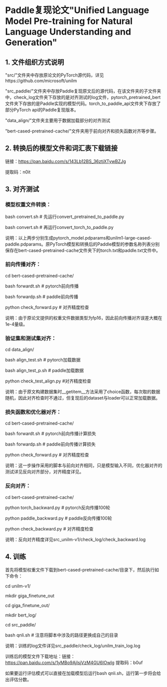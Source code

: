 # Paddle复现论文"Unified Language Model Pre-training for Natural Language Understanding and Generation"

## 1. 文件组织方式说明

"src/"文件夹中存放原论文的PyTorch源代码，详见https://github.com/microsoft/unilm

"src_paddle/"文件夹中存放Paddle复现原文后的源代码，在该文件夹的子文件夹中，check_log文件夹下存放的是对齐测试的log文件，pytorch_pretrained_bert文件夹下存放的是Paddle实现的模型代码。torch_to_paddle_api文件夹下存放了部分PyTorch api的Paddle复现版本。

"data_align/"文件夹主要用于数据加载部分的对齐测试

"bert-cased-pretrained-cache/"文件夹用于前向对齐和损失函数对齐等步骤。

## 2. 转换后的模型文件和词汇表下载链接

链接：https://pan.baidu.com/s/143Lb12BS_36ztjXTywBZJg 

提取码：n0it

## 3. 对齐测试

### 模型权重文件转换：

bash convert.sh # 先运行convert_pretrained_to_paddle.py

bash convert.sh # 再运行convert_torch_to_paddle.py

说明：以上两步分别生成pytorch_model.pdparams和unilm1-large-cased-paddle.pdparams。原PyTorch模型和转换后的Paddle模型的参数名称列表分别保存在bert-cased-pretrained-cache文件夹下的torch.txt和paddle.txt文件中。

### 前向传播对齐：

cd bert-cased-pretrained-cache/

bash forwardt.sh # pytorch前向传播

bash forwardp.sh # paddle前向传播

python check_forward.py # 对齐精度检查

说明：由于原论文提供的权重文件数据类型为fp16，因此前向传播对齐误差大概在1e-4量级。

### 验证集和测试集对齐：

cd data_align/

bash align_test.sh # pytorch加载数据

bash align_test_p.sh # paddle加载数据

python check_test_align.py #对齐精度检查

说明：由于原文构建数据集时__getitem__方法采用了choice函数，每次取的数据随机，因此对齐检查时不通过，但复现后的dataset与loader可以正常加载数据。

### 损失函数和优化器对齐：

cd bert-cased-pretrained-cache/

bash forwardt.sh # pytorch前向传播计算损失

bash forwardp.sh # paddle前向传播计算损失

python check_forward.py # 对齐精度检查

说明：这一步操作采用的脚本与前向对齐相同，只是模型输入不同，优化器对齐的测试详见反向对齐部分，对齐精度详见。

### 反向对齐：

cd bert-cased-pretrained-cache/

python torch_backward.py # pytorch反向传播100轮

python paddle_backward.py # paddle反向传播100轮

python check_backward.py # 对齐精度检查

说明：反向对齐精度详见src_unilm-v1/check_log/check_backward.log

## 4. 训练

首先将模型权重文件下载到bert-cased-pretrained-cache/目录下，然后执行如下命令：

cd unilm-v1/

mkdir giga_finetune_out

cd giga_finetune_out/

mkdir bert_log/

cd src_paddle/

bash qnli.sh # 注意将脚本中涉及的路径更换成自己的目录

说明：训练的log文件详见src_paddle/check_log/unilm_train_log.log

训练后的模型文件下载地址：链接：https://pan.baidu.com/s/1yMBo9AjIsjVzM4GU6IOwIg 
提取码：b0uf

如果要运行评估模式可以直接在加载模型后运行bash qnli.sh，运行第一步将会给出评估分数。








